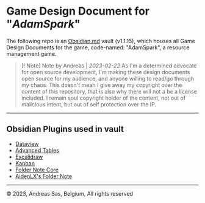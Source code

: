 # Game Design Document for "*AdamSpark*"
The following repo is an [Obsidian.md](https://obsidian.md/) vault (v1.1.15), which houses all Game Design Documents for the game, code-named: "AdamSpark", a resource management game.

>[! Note] Note by Andreas | *2023-02-22*
> As I'm a determined advocate for open source development, I'm making these design documents open source for my audience, and anyone willing to read/go through my chaos. This doesn't mean I give away my copyright over the content of this repository, that is also why there will not a be a license included. I remain soul copyright holder of the content, not out of malicious intent, but out of self protection over the IP.

---
## Obsidian Plugins used in vault
- [Dataview](https://obsidian.md/plugins?id=dataview)
- [Advanced Tables](https://obsidian.md/plugins?id=table-editor-obsidian)
- [Excalidraw](https://obsidian.md/plugins?id=obsidian-excalidraw-plugin)
- [Kanban](https://obsidian.md/plugins?id=obsidian-kanban)
- [Folder Note Core](https://obsidian.md/plugins?id=folder-note-core)
- [AidenLX's Folder Note](https://obsidian.md/plugins?id=alx-folder-note)

---
© 2023, Andreas Sas, Belgium, All rights reserved